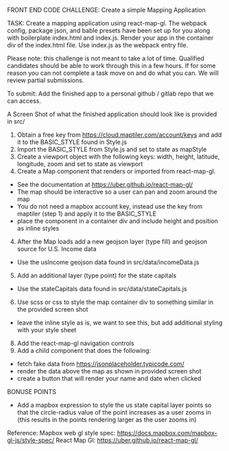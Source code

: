 FRONT END CODE CHALLENGE: Create a simple Mapping Application

TASK: Create a mapping application using react-map-gl. The webpack config, package json, and bable presets have been set up for you along with boilerplate index.html and index.js. Render your app in the container div of the index.html file. Use index.js as the webpack entry file.

Please note: this challenge is not meant to take a lot of time. Qualified candidates should be able to work through this in a few hours. If for some reason you can not complete a task move on and do what you can. We will review partial submissions.

To submit: Add the finished app to a personal github / gitlab repo that we can access.

A Screen Shot of what the finished application should look like is provided in src/

1. Obtain a free key from https://cloud.maptiler.com/account/keys and add it to the BASIC_STYLE found in Style.js
2. Import the BASIC_STYLE from Style.js and set to state as mapStyle
3. Create a viewport object with the following keys: width, height, latitude, longitude, zoom and set to state as viewport
4. Create a Map component that renders <MapGL /> or <ReactMapGl /> imported from react-map-gl.

- See the documentation at https://uber.github.io/react-map-gl/
- The map should be interactive so a user can pan and zoom around the map
- You do not need a mapbox account key, instead use the key from maptiler (step 1) and apply it to the BASIC_STYLE
- place the <MapGl /> component in a container div and include height and position as inline styles

4.  After the Map loads add a new geojson layer (type fill) and geojson source for U.S. Income data

- Use the usIncome geojson data found in src/data/incomeData.js

5.  Add an additional layer (type point) for the state capitals

- Use the stateCapitals data found in src/data/stateCapitals.js

6. Use scss or css to style the map container div to something similar in the provided screen shot

- leave the inline style as is, we want to see this, but add additional styling with your style sheet

8. Add the react-map-gl navigation controls
9. Add a child component that does the following:

- fetch fake data from https://jsonplaceholder.typicode.com/
- render the data above the map as shown in provided screen shot
- create a button that will render your name and date when clicked

BONUSE POINTS

- Add a mapbox expression to style the us state capital layer points so that the circle-radius value of the point increases as a user zooms in (this results in the points rendering larger as the user zooms in)

Reference:
Mapbox web gl style spec: https://docs.mapbox.com/mapbox-gl-js/style-spec/
React Map Gl: https://uber.github.io/react-map-gl/
